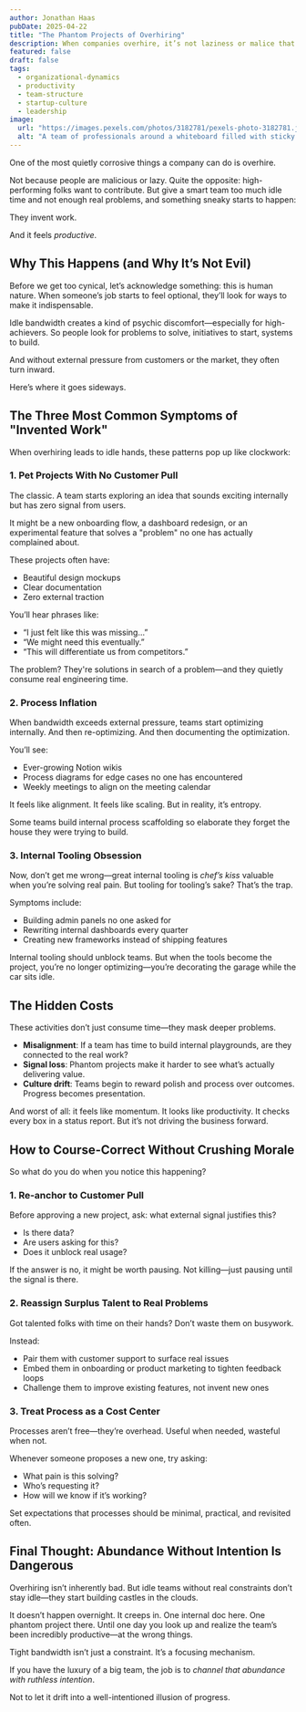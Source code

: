 ```yaml
---
author: Jonathan Haas
pubDate: 2025-04-22
title: "The Phantom Projects of Overhiring"
description: When companies overhire, it’s not laziness or malice that creeps in—it’s the quiet invention of work. Here’s why idle bandwidth leads to dangerous distractions, and how to spot the signs before your team builds a palace of process.
featured: false
draft: false
tags:
  - organizational-dynamics
  - productivity
  - team-structure
  - startup-culture
  - leadership
image:
  url: "https://images.pexels.com/photos/3182781/pexels-photo-3182781.jpeg?auto=compress&cs=tinysrgb&w=1260&h=750&dpr=2"
  alt: "A team of professionals around a whiteboard filled with sticky notes, suggesting busywork without clear outcomes"
---
```


One of the most quietly corrosive things a company can do is overhire.

Not because people are malicious or lazy. Quite the opposite: high-performing folks want to contribute. But give a smart team too much idle time and not enough real problems, and something sneaky starts to happen:

They invent work.

And it feels _productive_.

## Why This Happens (and Why It’s Not Evil)

Before we get too cynical, let’s acknowledge something: this is human nature. When someone’s job starts to feel optional, they’ll look for ways to make it indispensable.

Idle bandwidth creates a kind of psychic discomfort—especially for high-achievers. So people look for problems to solve, initiatives to start, systems to build.

And without external pressure from customers or the market, they often turn inward.

Here’s where it goes sideways.

## The Three Most Common Symptoms of "Invented Work"

When overhiring leads to idle hands, these patterns pop up like clockwork:

### 1. Pet Projects With No Customer Pull

The classic. A team starts exploring an idea that sounds exciting internally but has zero signal from users.

It might be a new onboarding flow, a dashboard redesign, or an experimental feature that solves a "problem" no one has actually complained about.

These projects often have:

- Beautiful design mockups
- Clear documentation
- Zero external traction

You’ll hear phrases like:

- “I just felt like this was missing…”
- “We might need this eventually.”
- “This will differentiate us from competitors.”

The problem? They're solutions in search of a problem—and they quietly consume real engineering time.

### 2. Process Inflation

When bandwidth exceeds external pressure, teams start optimizing internally. And then re-optimizing. And then documenting the optimization.

You’ll see:

- Ever-growing Notion wikis
- Process diagrams for edge cases no one has encountered
- Weekly meetings to align on the meeting calendar

It feels like alignment. It feels like scaling. But in reality, it’s entropy.

Some teams build internal process scaffolding so elaborate they forget the house they were trying to build.

### 3. Internal Tooling Obsession

Now, don’t get me wrong—great internal tooling is _chef’s kiss_ valuable when you’re solving real pain. But tooling for tooling’s sake? That’s the trap.

Symptoms include:

- Building admin panels no one asked for
- Rewriting internal dashboards every quarter
- Creating new frameworks instead of shipping features

Internal tooling should unblock teams. But when the tools become the project, you’re no longer optimizing—you’re decorating the garage while the car sits idle.

## The Hidden Costs

These activities don’t just consume time—they mask deeper problems.

- **Misalignment**: If a team has time to build internal playgrounds, are they connected to the real work?
- **Signal loss**: Phantom projects make it harder to see what’s actually delivering value.
- **Culture drift**: Teams begin to reward polish and process over outcomes. Progress becomes presentation.

And worst of all: it feels like momentum. It looks like productivity. It checks every box in a status report. But it’s not driving the business forward.

## How to Course-Correct Without Crushing Morale

So what do you do when you notice this happening?

### 1. Re-anchor to Customer Pull

Before approving a new project, ask: what external signal justifies this?

- Is there data?
- Are users asking for this?
- Does it unblock real usage?

If the answer is no, it might be worth pausing. Not killing—just pausing until the signal is there.

### 2. Reassign Surplus Talent to Real Problems

Got talented folks with time on their hands? Don’t waste them on busywork.

Instead:

- Pair them with customer support to surface real issues
- Embed them in onboarding or product marketing to tighten feedback loops
- Challenge them to improve existing features, not invent new ones

### 3. Treat Process as a Cost Center

Processes aren’t free—they’re overhead. Useful when needed, wasteful when not.

Whenever someone proposes a new one, try asking:

- What pain is this solving?
- Who’s requesting it?
- How will we know if it’s working?

Set expectations that processes should be minimal, practical, and revisited often.

## Final Thought: Abundance Without Intention Is Dangerous

Overhiring isn’t inherently bad. But idle teams without real constraints don’t stay idle—they start building castles in the clouds.

It doesn’t happen overnight. It creeps in. One internal doc here. One phantom project there. Until one day you look up and realize the team’s been incredibly productive—at the wrong things.

Tight bandwidth isn’t just a constraint. It’s a focusing mechanism.

If you have the luxury of a big team, the job is to _channel that abundance with ruthless intention_.

Not to let it drift into a well-intentioned illusion of progress.
